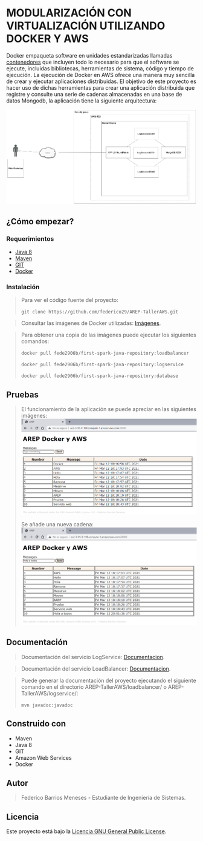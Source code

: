 # MODULARIZACIÓN CON VIRTUALIZACIÓN UTILIZANDO DOCKER Y AWS
Docker empaqueta software en unidades estandarizadas llamadas [contenedores](https://aws.amazon.com/es/containers/) que incluyen todo lo necesario para que el software se ejecute, incluidas bibliotecas, herramientas de sistema, código y tiempo de ejecución. La ejecución de Docker en AWS ofrece una manera muy sencilla de crear y ejecutar aplicaciones distribuidas.
El objetivo de este proyecto es hacer uso de dichas herramientas para crear una aplicación distribuida que registre y consulte una serie de cadenas almacenadas en una base de datos Mongodb,  la aplicación tiene la siguiente arquitectura:

![](img/arquitectura.png)

## ¿Cómo empezar?
### Requerimientos
- [Java 8](https://www.java.com/es/)
- [Maven](https://maven.apache.org/download.cgi)
- [GIT](https://git-scm.com/downloads)
- [Docker](https://docs.docker.com/desktop/)
  
### Instalación

 >Para ver el código fuente del proyecto:
 >```
 >git clone https://github.com/federico29/AREP-TallerAWS.git
 >```

>Consultar las imágenes de Docker utilizadas: [Imágenes](https://hub.docker.com/r/fede2906b/first-spark-java-repository/tags?page=1&ordering=last_updated).

>Para obtener una copia de las imágenes puede ejecutar los siguientes comandos:
>```
>docker pull fede2906b/first-spark-java-repository:loadbalancer
>```
>```
>docker pull fede2906b/first-spark-java-repository:logservice
>```
>```
>docker pull fede2906b/first-spark-java-repository:database
>```

## Pruebas
 >El funcionamiento de la aplicación se puede apreciar en las siguientes imágenes:
 >![](img/demo.png)
 >
 >Se añade una nueva cadena:
 >![](img/demo2.png)

## Documentación
> Documentación del servicio LogService: [Documentacion](https://federico29.github.io/AREP-TallerAWS/logservice/Documentacion/).

> Documentación del servicio LoadBalancer: [Documentacion](https://federico29.github.io/AREP-TallerAWS/loadbalancer/Documentacion/).

> Puede generar la documentación del proyecto ejecutando el siguiente comando en el directorio AREP-TallerAWS/loadbalancer/ o AREP-TallerAWS/logservice/:
> ```
> mvn javadoc:javadoc
> ```

## Construido con
- Maven
- Java 8
- GIT
- Amazon Web Services
- Docker

## Autor
> Federico Barrios Meneses - Estudiante de Ingeniería de Sistemas.

## Licencia
Este proyecto está bajo la [Licencia GNU General Public License](https://github.com/federico29/AREP-TallerAWS/blob/master/LICENSE.txt).

